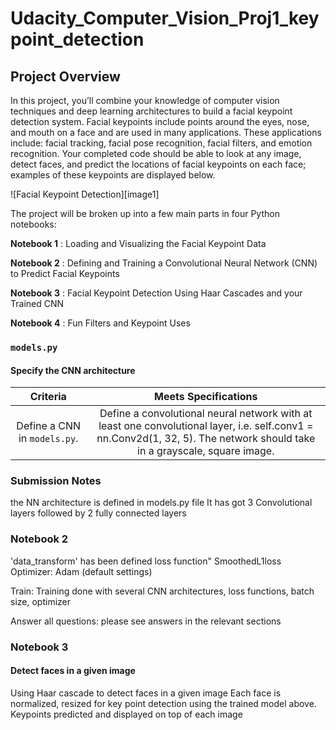 # Udacity_Computer_Vision_Proj1_keypoint_detection

## Project Overview

In this project, you’ll combine your knowledge of computer vision techniques and deep learning architectures to build a facial keypoint detection system. Facial keypoints include points around the eyes, nose, and mouth on a face and are used in many applications. These applications include: facial tracking, facial pose recognition, facial filters, and emotion recognition. Your completed code should be able to look at any image, detect faces, and predict the locations of facial keypoints on each face; examples of these keypoints are displayed below.

![Facial Keypoint Detection][image1]

The project will be broken up into a few main parts in four Python notebooks:

__Notebook 1__ : Loading and Visualizing the Facial Keypoint Data

__Notebook 2__ : Defining and Training a Convolutional Neural Network (CNN) to Predict Facial Keypoints

__Notebook 3__ : Facial Keypoint Detection Using Haar Cascades and your Trained CNN

__Notebook 4__ : Fun Filters and Keypoint Uses

### `models.py`

#### Specify the CNN architecture
| Criteria       		|     Meets Specifications	        			            | 
|:---------------------:|:---------------------------------------------------------:| 
|  Define a CNN in `models.py`. |  Define a convolutional neural network with at least one convolutional layer, i.e. self.conv1 = nn.Conv2d(1, 32, 5). The network should take in a grayscale, square image. |

### Submission Notes
the NN architecture is defined in models.py file
It has got 3 Convolutional layers followed by 2 fully connected layers

### Notebook 2

'data_transform' has been defined
loss function" SmoothedL1loss
Optimizer: Adam (default settings)

Train:
Training done with several CNN architectures, loss functions, batch size, optimizer

Answer all questions: please see answers in the relevant sections

### Notebook 3

#### Detect faces in a given image
Using Haar cascade to detect faces in a given image
Each face is normalized, resized for key point detection using the trained model above.
Keypoints predicted and displayed on top of each image

